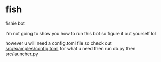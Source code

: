 # fish

fishie bot

I'm not going to show you how to run this bot so figure it out yourself lol

however u will need a config.toml file so check out [src/examples/config.toml](src/examples/config.toml) for what u need then run db.py then src/launcher.py